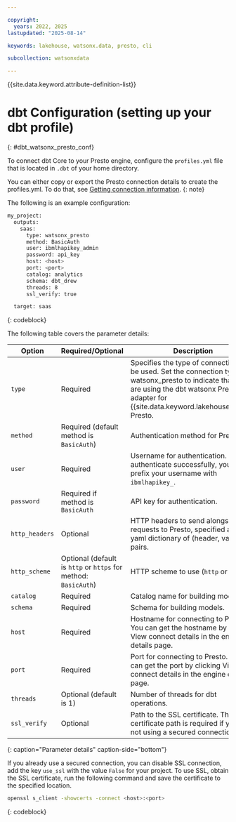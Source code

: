 ```yaml
---

copyright:
  years: 2022, 2025
lastupdated: "2025-08-14"

keywords: lakehouse, watsonx.data, presto, cli

subcollection: watsonxdata

---
```


{{site.data.keyword.attribute-definition-list}}

# dbt Configuration (setting up your dbt profile)
{: #dbt_watsonx_presto_conf}

To connect dbt Core to your Presto engine, configure the `profiles.yml` file that is located in `.dbt` of your home directory.

You can either copy or export the Presto connection details to create the profiles.yml. To do that, see [Getting connection information]({{site.data.keyword.ref-get_connection-link}}).
{: note}

The following is an example configuration:

```bash
my_project:
  outputs:
    saas:
      type: watsonx_presto
      method: BasicAuth
      user: ibmlhapikey_admin
      password: api_key
      host: <host>
      port: <port>
      catalog: analytics
      schema: dbt_drew
      threads: 8
      ssl_verify: true

  target: saas
```
{: codeblock}


The following table covers the parameter details:

| Option | Required/Optional | Description | Example |
| ------ | ----------------- | ----------- | ------- |
| `type`| Required| Specifies the type of connection to be used. Set the connection type to watsonx_presto to indicate that you are using the dbt watsonx Presto adapter for {{site.data.keyword.lakehouse_short}} Presto.| `watsonx_presto` |
| `method` | Required (default method is `BasicAuth`) | Authentication method for Presto. | `BasicAuth` |
| `user` | Required | Username for authentication. To authenticate successfully, you must prefix your username with `ibmlhapikey_`. | `ibmlhapikey_admin` |
| `password` | Required if method is `BasicAuth` | API key for authentication. | Alphanumeric (abc123) |
| `http_headers` | Optional | HTTP headers to send alongside requests to Presto, specified as a yaml dictionary of (header, value) pairs. | X-Presto-Routing-Group: my-cluster |
| `http_scheme` | Optional (default is `http` or `https` for method: `BasicAuth`) | HTTP scheme to use (`http` or `https`). | `https` or `http` |
| `catalog` | Required | Catalog name for building models. | Analytics |
| `schema` | Required | Schema for building models. | dbt_drew |
| `host` | Required | Hostname for connecting to Presto. You can get the hostname by clicking View connect details in the engine details page.  | 127.0.0.1 |
| `port` | Required | Port for connecting to Presto. You can get the port by clicking View connect details in the engine details page.  | 8080 |
| `threads` | Optional (default is 1) | Number of threads for dbt operations. | 8 |
| `ssl_verify` | Optional | Path to the SSL certificate. The SSL certificate path is required if you are not using a secured connection. | `path/to/certificate` |
{: caption="Parameter details" caption-side="bottom"}

If you already use a secured connection, you can disable SSL connection, add the key `use_ssl` with the value `False` for your project.
To use SSL, obtain the SSL certificate, run the following command and save the certificate to the specified location.

```bash
openssl s_client -showcerts -connect <host>:<port>
```
{: codeblock}
